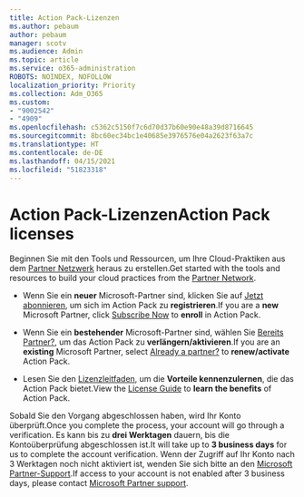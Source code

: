 ```yaml
---
title: Action Pack-Lizenzen
ms.author: pebaum
author: pebaum
manager: scotv
ms.audience: Admin
ms.topic: article
ms.service: o365-administration
ROBOTS: NOINDEX, NOFOLLOW
localization_priority: Priority
ms.collection: Adm_O365
ms.custom:
- "9002542"
- "4909"
ms.openlocfilehash: c5362c5150f7c6d70d37b60e90e48a39d8716645
ms.sourcegitcommit: 8bc60ec34bc1e40685e3976576e04a2623f63a7c
ms.translationtype: HT
ms.contentlocale: de-DE
ms.lasthandoff: 04/15/2021
ms.locfileid: "51823318"
---
```

# <a name="action-pack-licenses"></a><span data-ttu-id="555fd-102">Action Pack-Lizenzen</span><span class="sxs-lookup"><span data-stu-id="555fd-102">Action Pack licenses</span></span>

<span data-ttu-id="555fd-103">Beginnen Sie mit den Tools und Ressourcen, um Ihre Cloud-Praktiken aus dem [Partner Netzwerk](https://aka.ms/MPNActionPack) heraus zu erstellen.</span><span class="sxs-lookup"><span data-stu-id="555fd-103">Get started with the tools and resources to build your cloud practices from the [Partner Network](https://aka.ms/MPNActionPack).</span></span>

- <span data-ttu-id="555fd-104">Wenn Sie ein **neuer** Microsoft-Partner sind, klicken Sie auf [Jetzt abonnieren](https://aka.ms/MPNActionPackNew), um sich im Action Pack zu **registrieren**.</span><span class="sxs-lookup"><span data-stu-id="555fd-104">If you are a **new** Microsoft Partner, click [Subscribe Now](https://aka.ms/MPNActionPackNew) to **enroll** in Action Pack.</span></span>

- <span data-ttu-id="555fd-105">Wenn Sie ein **bestehender** Microsoft-Partner sind, wählen Sie [Bereits Partner?](https://aka.ms/MPNActionPackExisting), um das Action Pack zu **verlängern/aktivieren**.</span><span class="sxs-lookup"><span data-stu-id="555fd-105">If you are an **existing** Microsoft Partner, select [Already a partner?](https://aka.ms/MPNActionPackExisting) to **renew/activate** Action Pack.</span></span> 

- <span data-ttu-id="555fd-106">Lesen Sie den [Lizenzleitfaden](https://aka.ms/MPNActionPackGuide), um die **Vorteile kennenzulernen**, die das Action Pack bietet.</span><span class="sxs-lookup"><span data-stu-id="555fd-106">View the [License Guide](https://aka.ms/MPNActionPackGuide) to **learn the benefits** of Action Pack.</span></span> 

<span data-ttu-id="555fd-107">Sobald Sie den Vorgang abgeschlossen haben, wird Ihr Konto überprüft.</span><span class="sxs-lookup"><span data-stu-id="555fd-107">Once you complete the process, your account will go through a verification.</span></span> <span data-ttu-id="555fd-108">Es kann bis zu **drei Werktagen** dauern, bis die Kontoüberprüfung abgeschlossen ist.</span><span class="sxs-lookup"><span data-stu-id="555fd-108">It will take up to **3 business days** for us to complete the account verification.</span></span> <span data-ttu-id="555fd-109">Wenn der Zugriff auf Ihr Konto nach 3 Werktagen noch nicht aktiviert ist, wenden Sie sich bitte an den [Microsoft Partner-Support](https://aka.ms/MPNActionPackSupport).</span><span class="sxs-lookup"><span data-stu-id="555fd-109">If access to your account is not enabled after 3 business days, please contact [Microsoft Partner support](https://aka.ms/MPNActionPackSupport).</span></span> 
